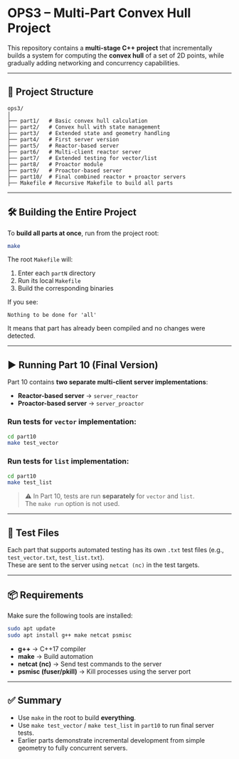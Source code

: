 # OPS3 – Multi-Part Convex Hull Project

This repository contains a **multi-stage C++ project** that incrementally builds a system for computing the **convex hull** of a set of 2D points, while gradually adding networking and concurrency capabilities.

---

## 📂 Project Structure

```
ops3/
│
├── part1/   # Basic convex hull calculation
├── part2/   # Convex hull with state management
├── part3/   # Extended state and geometry handling
├── part4/   # First server version
├── part5/   # Reactor-based server
├── part6/   # Multi-client reactor server
├── part7/   # Extended testing for vector/list
├── part8/   # Proactor module
├── part9/   # Proactor-based server
├── part10/  # Final combined reactor + proactor servers
├── Makefile # Recursive Makefile to build all parts
```

---

## 🛠 Building the Entire Project

To **build all parts at once**, run from the project root:

```bash
make
```

The root `Makefile` will:
1. Enter each `partN` directory
2. Run its local `Makefile`
3. Build the corresponding binaries

If you see:
```
Nothing to be done for 'all'
```
It means that part has already been compiled and no changes were detected.

---

## ▶ Running Part 10 (Final Version)

Part 10 contains **two separate multi-client server implementations**:

- **Reactor-based server** → `server_reactor`
- **Proactor-based server** → `server_proactor`

### Run tests for `vector` implementation:
```bash
cd part10
make test_vector
```

### Run tests for `list` implementation:
```bash
cd part10
make test_list
```

> ⚠️ In Part 10, tests are run **separately** for `vector` and `list`.  
> The `make run` option is not used.

---

## 🧪 Test Files

Each part that supports automated testing has its own `.txt` test files (e.g., `test_vector.txt`, `test_list.txt`).  
These are sent to the server using `netcat (nc)` in the test targets.

---

## 📦 Requirements

Make sure the following tools are installed:

```bash
sudo apt update
sudo apt install g++ make netcat psmisc
```

- **g++** → C++17 compiler
- **make** → Build automation
- **netcat (nc)** → Send test commands to the server
- **psmisc (fuser/pkill)** → Kill processes using the server port

---

## ✅ Summary

- Use `make` in the root to build **everything**.
- Use `make test_vector` / `make test_list` in `part10` to run final server tests.
- Earlier parts demonstrate incremental development from simple geometry to fully concurrent servers.
